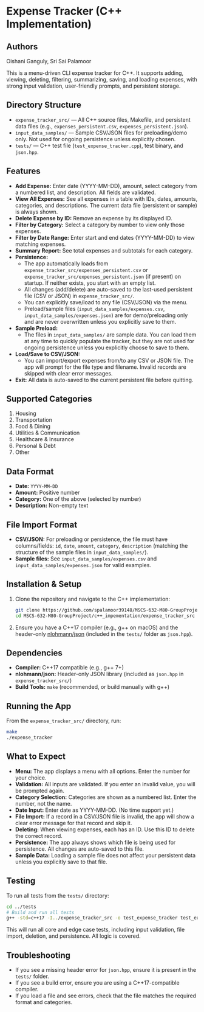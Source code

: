 # Expense Tracker (C++ Implementation)

## Authors
Oishani Ganguly, Sri Sai Palamoor

This is a menu-driven CLI expense tracker for C++. It supports adding, viewing, deleting, filtering, summarizing, saving, and loading expenses, with strong input validation, user-friendly prompts, and persistent storage.

## Directory Structure

- `expense_tracker_src/` — All C++ source files, Makefile, and persistent data files (e.g., `expenses_persistent.csv`, `expenses_persistent.json`).
- `input_data_samples/` — Sample CSV/JSON files for preloading/demo only. Not used for ongoing persistence unless explicitly chosen.
- `tests/` — C++ test file (`test_expense_tracker.cpp`), test binary, and `json.hpp`.

## Features

- **Add Expense:** Enter date (YYYY-MM-DD), amount, select category from a numbered list, and description. All fields are validated.
- **View All Expenses:** See all expenses in a table with IDs, dates, amounts, categories, and descriptions. The current data file (persistent or sample) is always shown.
- **Delete Expense by ID:** Remove an expense by its displayed ID.
- **Filter by Category:** Select a category by number to view only those expenses.
- **Filter by Date Range:** Enter start and end dates (YYYY-MM-DD) to view matching expenses.
- **Summary Report:** See total expenses and subtotals for each category.
- **Persistence:**
  - The app automatically loads from `expense_tracker_src/expenses_persistent.csv` or `expense_tracker_src/expenses_persistent.json` (if present) on startup. If neither exists, you start with an empty list.
  - All changes (add/delete) are auto-saved to the last-used persistent file (CSV or JSON) in `expense_tracker_src/`.
  - You can explicitly save/load to any file (CSV/JSON) via the menu.
  - Preload/sample files (`input_data_samples/expenses.csv`, `input_data_samples/expenses.json`) are for demo/preloading only and are never overwritten unless you explicitly save to them.
- **Sample Preload:**
  - The files in `input_data_samples/` are sample data. You can load them at any time to quickly populate the tracker, but they are not used for ongoing persistence unless you explicitly choose to save to them.
- **Load/Save to CSV/JSON:**
  - You can import/export expenses from/to any CSV or JSON file. The app will prompt for the file type and filename. Invalid records are skipped with clear error messages.
- **Exit:** All data is auto-saved to the current persistent file before quitting.

## Supported Categories

1. Housing
2. Transportation
3. Food & Dining
4. Utilities & Communication
5. Healthcare & Insurance
6. Personal & Debt
7. Other

## Data Format

- **Date:** `YYYY-MM-DD`
- **Amount:** Positive number
- **Category:** One of the above (selected by number)
- **Description:** Non-empty text

## File Import Format

- **CSV/JSON:** For preloading or persistence, the file must have columns/fields: `id`, `date`, `amount`, `category`, `description` (matching the structure of the sample files in `input_data_samples/`).
- **Sample files:** See `input_data_samples/expenses.csv` and `input_data_samples/expenses.json` for valid examples.

## Installation & Setup

1. Clone the repository and navigate to the C++ implementation:

   ```zsh
   git clone https://github.com/spalamoor39148/MSCS-632-M80-GroupProject.git
   cd MSCS-632-M80-GroupProject/c++_impementation/expense_tracker_src
   ```

2. Ensure you have a C++17 compiler (e.g., g++ on macOS) and the header-only [nlohmann/json](https://github.com/nlohmann/json) (included in the `tests/` folder as `json.hpp`).

## Dependencies

- **Compiler:** C++17 compatible (e.g., g++ 7+)
- **nlohmann/json:** Header-only JSON library (included as `json.hpp` in `expense_tracker_src/`)
- **Build Tools:** `make` (recommended, or build manually with g++)

## Running the App

From the `expense_tracker_src/` directory, run:

```zsh
make
./expense_tracker
```

## What to Expect

- **Menu:** The app displays a menu with all options. Enter the number for your choice.
- **Validation:** All inputs are validated. If you enter an invalid value, you will be prompted again.
- **Category Selection:** Categories are shown as a numbered list. Enter the number, not the name.
- **Date Input:** Enter date as YYYY-MM-DD. (No time support yet.)
- **File Import:** If a record in a CSV/JSON file is invalid, the app will show a clear error message for that record and skip it.
- **Deleting:** When viewing expenses, each has an ID. Use this ID to delete the correct record.
- **Persistence:** The app always shows which file is being used for persistence. All changes are auto-saved to this file.
- **Sample Data:** Loading a sample file does not affect your persistent data unless you explicitly save to that file.

## Testing

To run all tests from the `tests/` directory:

```zsh
cd ../tests
# Build and run all tests
g++ -std=c++17 -I../expense_tracker_src -o test_expense_tracker test_expense_tracker.cpp ../expense_tracker_src/Expense.cpp ../expense_tracker_src/FileManager.cpp ../expense_tracker_src/Utils.cpp && ./test_expense_tracker
```

This will run all core and edge case tests, including input validation, file import, deletion, and persistence. All logic is covered.

## Troubleshooting

- If you see a missing header error for `json.hpp`, ensure it is present in the `tests/` folder.
- If you see a build error, ensure you are using a C++17-compatible compiler.
- If you load a file and see errors, check that the file matches the required format and categories.